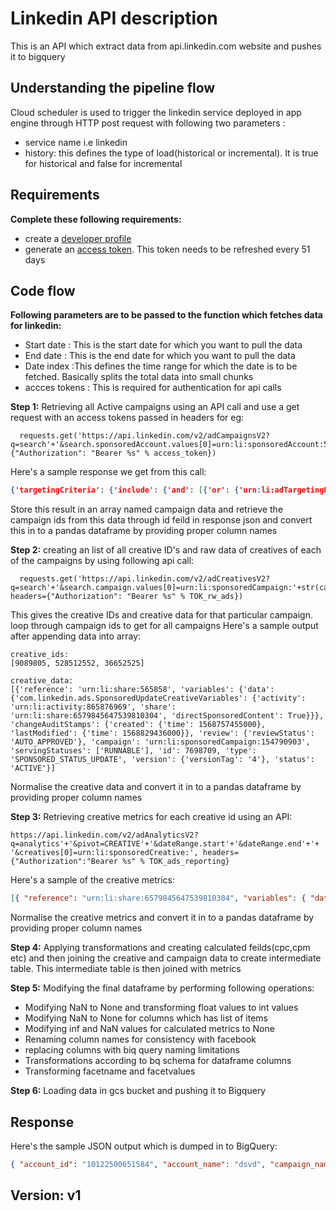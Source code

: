 # Linkedin  API description
This is an API which extract data from api.linkedin.com website and pushes it to bigquery


## Understanding the pipeline flow

Cloud scheduler is used to trigger the linkedin service deployed in app engine through HTTP post request with following two parameters :
* service name i.e linkedin
* history: this defines the type of load(historical or incremental). It is true for historical and false for incremental  



## Requirements
**Complete these following requirements:**
* create a [developer profile](https://www.linkedin.com/developers/) 
* generate an [access token](https://docs.microsoft.com/en-us/linkedin/shared/authentication/authorization-code-flow). This token needs to be refreshed every 51 days 
## Code flow

**Following parameters are to be passed to the function which fetches data for linkedin:**
* Start date : This is the start date for which you want to pull the data
* End date : This is the end date for which you want to pull the data 
* Date index :This defines the time range for which the date is to be fetched. Basically splits the total data into small chunks
* accces tokens : This is required for authentication for api calls 


**Step 1:**
Retrieving all Active campaigns using an API call and use a get request with an access tokens passed in headers for eg:
```
  requests.get('https://api.linkedin.com/v2/adCampaignsV2?q=search'+'&search.sponsoredAccount.values[0]=urn:li:sponsoredAccount:507533261'+'&sort.field=ID&sort.order=DESCENDING',headers={"Authorization": "Bearer %s" % access_token})
```                
Here's a sample response we get from this call:
```json
{'targetingCriteria': {'include': {'and': [{'or': {'urn:li:adTargetingFacet:interfaceLocales': ['urn:li:locale:en_US']}}, {'or': {'urn:li:adTargetingFacet:locations': ['urn:li:country:us']}}, {'or': {'urn:li:adTargetingFacet:audienceMatchingSegments': ['urn:li:adSegment:2839623']}}]}}, 'format': 'STANDARD_UPDATE', 'servingStatuses': ['STOPPED', 'CAMPAIGN_GROUP_START_DATE_HOLD'], 'type': 'SPONSORED_UPDATES', 'locale': {'country': 'US', 'language': 'en'}, 'version': {'versionTag': '1'}, 'objectiveType': 'LEAD_GENERATION', 'associatedEntity': 'urn:li:organization:166486', 'runSchedule': {'start': 1571788800000}, 'optimizationTargetType': 'MAX_LEAD', 'targeting': {'includedTargetingFacets': {'audienceMatchingSegments': ['urn:li:adSegment:2839623'], 'locations': ['urn:li:country:us'], 'interfaceLocales': [{'country': 'US', 'language': 'en'}]}}, 'offsitePreferences': {'publisherRestrictionFiles': {'exclude': []}, 'iabCategories': {'exclude': []}}, 'changeAuditStamps': {'created': {'time': 1571849531000}, 'lastModified': {'time': 1571849531000}}, 'campaignGroup': 'urn:li:sponsoredCampaignGroup:606984493', 'dailyBudget': {'amount': '50', 'currencyCode': 'USD'}, 'creativeSelection': 'OPTIMIZED', 'costType': 'CPM', 'unitCost': {'amount': '2', 'currencyCode': 'USD'}, 'name': 'Lead generation - Oct 23, 2019', 'offsiteDeliveryEnabled': False, 'id': 156075923, 'audienceExpansionEnabled': True, 'account': 'urn:li:sponsoredAccount:503260043', 'status': 'DRAFT'}
```

Store this result in an array named campaign data and retrieve the campaign ids from this data through id feild in response json and convert this in to a pandas dataframe by providing proper column names



**Step 2:**
creating an list of all creative ID's and raw data of creatives of each of the campaigns by using following api call:
```
  requests.get('https://api.linkedin.com/v2/adCreativesV2?q=search'+'&search.campaign.values[0]=urn:li:sponsoredCampaign:'+str(campaign_ids[i]), headers={"Authorization": "Bearer %s" % TOK_rw_ads})
```
This gives the creative IDs and creative data for that particular campaign. loop through campaign ids to get for all campaigns
Here's a sample output after appending data into array:
```
creative_ids:
[9089805, 528512552, 36652525]

creative_data:
[{'reference': 'urn:li:share:565858', 'variables': {'data': {'com.linkedin.ads.SponsoredUpdateCreativeVariables': {'activity': 'urn:li:activity:865876969', 'share': 'urn:li:share:6579845647539810304', 'directSponsoredContent': True}}}, 'changeAuditStamps': {'created': {'time': 1568757455000}, 'lastModified': {'time': 1568829436000}}, 'review': {'reviewStatus': 'AUTO_APPROVED'}, 'campaign': 'urn:li:sponsoredCampaign:154790903', 'servingStatuses': ['RUNNABLE'], 'id': 7698709, 'type': 'SPONSORED_STATUS_UPDATE', 'version': {'versionTag': '4'}, 'status': 'ACTIVE'}]
```
Normalise the creative data and convert it in to a pandas dataframe by providing proper column names




**Step 3:**
Retrieving creative metrics for each creative id using an API:
```
https://api.linkedin.com/v2/adAnalyticsV2?q=analytics'+'&pivot=CREATIVE'+'&dateRange.start'+'&dateRange.end'+'+ '&creatives[0]=urn:li:sponsoredCreative:', headers={"Authorization":"Bearer %s" % TOK_ads_reporting}
```

Here's a sample of the creative metrics:
```json
[{ "reference": "urn:li:share:6579845647539810304", "variables": { "data": { "com.linkedin.ads.SponsoredUpdateCreativeVariables": { "activity": "urn:li:activity:6579845647938260992", "share": "urn:li:share:6579845647539810304", "directSponsoredContent": "TRUE" } } }, "changeAuditStamps": { "created": { "time": 1568757455000 }, "lastModified": { "time": 1568757455000 } }, "review": { "reviewStatus": "PENDING" }, "campaign": "urn:li:sponsoredCampaign:154790903", "servingStatuses": ["UNDER_REVIEW"], "id": 73122986, "type": "SPONSORED_STATUS_UPDATE", "version": { "versionTag": "1" }, "status": "ACTIVE" }]
```




Normalise the creative metrics and convert it in to a pandas dataframe by providing proper column names



**Step 4:**
Applying transformations and creating calculated feilds(cpc,cpm etc) and then joining the creative and campaign data to create intermediate table. This intermediate table is then joined with metrics 




**Step 5:**
Modifying the final dataframe by performing following operations:
* Modifying NaN to None and transforming float values to int values
* Modifying NaN to None for columns which has list of items
* Modifying inf and NaN values for calculated metrics to None
* Renaming column names for consistency with facebook
* replacing columns with biq query naming limitations
* Transformations according to bq schema for dataframe columns
* Transforming facetname and facetvalues



**Step 6:**
Loading data in gcs bucket and pushing it to Bigquery
## Response
Here's the sample JSON output which is dumped in to BigQuery:
```json
{ "account_id": "10122500651584", "account_name": "dsvd", "campaign_name": "Retirement - Apps - Jun-Dec19", "campaign_id": "432432564279", "adset_name": "Retirement - Apps - Jun-Oct19 - IG Soccer Fans", "adset_id": "087664653889", "ad_name": "Video sbfdjsb,sdf", "ad_id": "6129859948570", "buying_type": "AUCTION", "spend": "0.27", "objective": "VIDEO_VIEWS", "clicks": "0", "impressions": "53", "cpc": null, "cpm": "5.09434", "cpp": "5.09434", "ctr": "0", "frequency": "1", "unique_clicks": "0", "unique_ctr": "0", "unique_inline_link_click_ctr": null, "unique_inline_link_clicks": null, "unique_link_clicks_ctr": null, "cost_per_inline_link_click": null, "cost_per_inline_post_engagement": null, "reach": "53", "inline_link_clicks": null, "inline_link_click_ctr": null, "cost_per_estimated_ad_recallers": "0.27", "ad_status": "active", "cost_per_unique_click": null, "cost_per_unique_inline_link_click": null, "outbound_clicks": [ { "action_type": null, "value": null } ], "outbound_clicks_ctr": [ { "action_type": null, "value": null } ], "cost_per_10_sec_video_view": [ { "action_type": "video_view", "value": "0.038571" } ], "cost_per_action_type": [ { "action_type": "video_view", "value": "0.027" }, { "action_type": "post_engagement", "value": "0.027" }, { "action_type": "page_engagement", "value": "0.027" } ], "cost_per_outbound_click": [ { "action_type": null, "value": null } ], "cost_per_unique_action_type": [ { "action_type": "video_view", "value": "0.027" }, { "action_type": "post_engagement", "value": "0.027" }, { "action_type": "page_engagement", "value": "0.027" } ], "cost_per_unique_outbound_click": [ { "action_type": null, "value": null } ], "unique_outbound_clicks_ctr": [ { "action_type": null, "value": null } ], "unique_outbound_clicks": [ { "action_type": null, "value": null } ], "actions": [ { "action_type": "video_view", "value": "10" }, { "action_type": "post_engagement", "value": "10" }, { "action_type": "page_engagement", "value": "10" } ], "video_10_sec_watched_actions": [ { "action_type": "video_view", "value": "7" } ], "video_30_sec_watched_actions": [ { "action_type": "video_view", "value": "1" } ], "video_avg_time_watched_actions": [ { "action_type": "video_view", "value": "4" } ], "video_p100_watched_actions": [ { "action_type": "video_view", "value": "1" } ], "video_p25_watched_actions": [ { "action_type": "video_view", "value": "7" } ], "video_p50_watched_actions": [ { "action_type": "video_view", "value": "5" } ], "video_p75_watched_actions": [ { "action_type": "video_view", "value": "1" } ], "video_p95_watched_actions": [ { "action_type": "video_view", "value": "1" } ], "video_play_actions": [ { "action_type": "video_view", "value": "47" } ], "video_thruplay_watched_actions": [ { "action_type": "video_view", "value": "5" } ], "website_ctr": [ { "action_type": null, "value": null } ], "relevance_score": { "status": "NOT_ENOUGH_IMPRESSIONS" }, "dates": "2019-09-15", "date_start": "2019-06-17T06:00:00", "date_stop": "2019-10-31T23:00:46" }
```


## Version: v1
